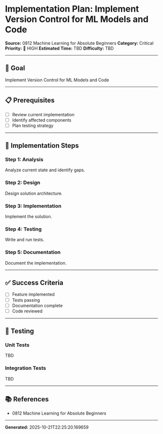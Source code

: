 # Implementation Plan: Implement Version Control for ML Models and Code

**Source:** 0812 Machine Learning for Absolute Beginners
**Category:** Critical
**Priority:** 🔴 HIGH
**Estimated Time:** TBD
**Difficulty:** TBD

---

## 🎯 Goal

Implement Version Control for ML Models and Code

---

## 📋 Prerequisites

- [ ] Review current implementation
- [ ] Identify affected components
- [ ] Plan testing strategy

---

## 🔧 Implementation Steps

### Step 1: Analysis

Analyze current state and identify gaps.

### Step 2: Design

Design solution architecture.

### Step 3: Implementation

Implement the solution.

### Step 4: Testing

Write and run tests.

### Step 5: Documentation

Document the implementation.

---

## ✅ Success Criteria

- [ ] Feature implemented
- [ ] Tests passing
- [ ] Documentation complete
- [ ] Code reviewed

---

## 🧪 Testing

### Unit Tests

TBD

### Integration Tests

TBD

---

## 📚 References

- 0812 Machine Learning for Absolute Beginners

---

**Generated:** 2025-10-21T22:25:20.169659
